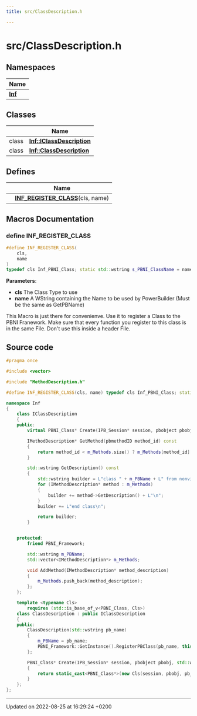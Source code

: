 ```yaml
---
title: src/ClassDescription.h

---
```


# src/ClassDescription.h



## Namespaces

| Name           |
| -------------- |
| **[Inf](/doxygen/Namespaces/namespace_inf/)**  |

## Classes

|                | Name           |
| -------------- | -------------- |
| class | **[Inf::IClassDescription](/doxygen/Classes/class_inf_1_1_i_class_description/)**  |
| class | **[Inf::ClassDescription](/doxygen/Classes/class_inf_1_1_class_description/)**  |

## Defines

|                | Name           |
| -------------- | -------------- |
|  | **[INF_REGISTER_CLASS](/doxygen/Files/_class_description_8h/#define-inf-register-class)**(cls, name)  |




## Macros Documentation

### define INF_REGISTER_CLASS

```cpp
#define INF_REGISTER_CLASS(
    cls,
    name
)
typedef cls Inf_PBNI_Class; static std::wstring s_PBNI_ClassName = name; static Inf::ClassDescription<cls> class_description(name)
```


**Parameters**: 

  * **cls** The Class Type to use 
  * **name** A WString containing the Name to be used by PowerBuilder (Must be the same as GetPBName) 


This Macro is just there for convenienve. Use it to register a Class to the PBNI Franework. Make sure that every function you register to this class is in the same File. Don't use this inside a header File.


## Source code

```cpp
#pragma once

#include <vector>

#include "MethodDescription.h"

#define INF_REGISTER_CLASS(cls, name) typedef cls Inf_PBNI_Class; static std::wstring s_PBNI_ClassName = name; static Inf::ClassDescription<cls> class_description(name)

namespace Inf
{
    class IClassDescription
    {
    public:
        virtual PBNI_Class* Create(IPB_Session* session, pbobject pbobj, std::wstring pb_class_name) const = 0;

        IMethodDescription* GetMethod(pbmethodID method_id) const
        {
            return method_id < m_Methods.size() ? m_Methods[method_id] : nullptr;
        }

        std::wstring GetDescription() const
        {
            std::wstring builder = L"class " + m_PBName + L" from nonvisualobject\n";
            for (IMethodDescription* method : m_Methods)
            {
                builder += method->GetDescription() + L"\n";
            }
            builder += L"end class\n";

            return builder;
        }


    protected:
        friend PBNI_Framework;

        std::wstring m_PBName;
        std::vector<IMethodDescription*> m_Methods;

        void AddMethod(IMethodDescription* method_description)
        {
            m_Methods.push_back(method_description);
        };
    };

    template <typename Cls>
        requires (std::is_base_of_v<PBNI_Class, Cls>)
    class ClassDescription : public IClassDescription
    {
    public:
        ClassDescription(std::wstring pb_name)
        {
            m_PBName = pb_name;
            PBNI_Framework::GetInstance().RegisterPBClass(pb_name, this);
        };

        PBNI_Class* Create(IPB_Session* session, pbobject pbobj, std::wstring pb_class_name) const override
        {
            return static_cast<PBNI_Class*>(new Cls(session, pbobj, pb_class_name));
        }
    };
};
```


-------------------------------

Updated on 2022-08-25 at 16:29:24 +0200
